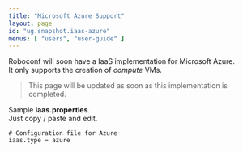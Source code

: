```yaml
---
title: "Microsoft Azure Support"
layout: page
id: "ug.snapshot.iaas-azure"
menus: [ "users", "user-guide" ]
---
```


Roboconf will soon have a IaaS implementation for Microsoft Azure.  
It only supports the creation of *compute* VMs.

> This page will be updated as soon as this implementation is completed.

Sample **iaas.properties**.  
Just copy / paste and edit.

	# Configuration file for Azure
	iaas.type = azure 
